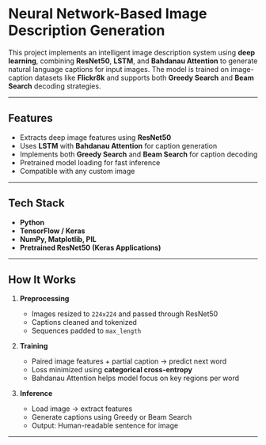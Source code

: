 # Neural Network-Based Image Description Generation

This project implements an intelligent image description system using **deep learning**, combining **ResNet50**, **LSTM**, and **Bahdanau Attention** to generate natural language captions for input images. The model is trained on image-caption datasets like **Flickr8k** and supports both **Greedy Search** and **Beam Search** decoding strategies.

---

## Features

- Extracts deep image features using **ResNet50**
- Uses **LSTM** with **Bahdanau Attention** for caption generation
- Implements both **Greedy Search** and **Beam Search** for caption decoding
- Pretrained model loading for fast inference
- Compatible with any custom image

---

## Tech Stack

- **Python**
- **TensorFlow / Keras**
- **NumPy, Matplotlib, PIL**
- **Pretrained ResNet50 (Keras Applications)**

---


## How It Works

1. **Preprocessing**  
   - Images resized to `224x224` and passed through ResNet50  
   - Captions cleaned and tokenized  
   - Sequences padded to `max_length`

2. **Training**  
   - Paired image features + partial caption → predict next word  
   - Loss minimized using **categorical cross-entropy**  
   - Bahdanau Attention helps model focus on key regions per word

3. **Inference**  
   - Load image → extract features  
   - Generate captions using Greedy or Beam Search  
   - Output: Human-readable sentence for image

---



